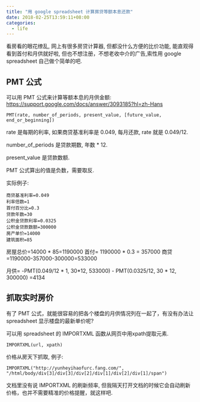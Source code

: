 ```yaml
---
title: "用 google spreadsheet 计算房贷等额本息还款"
date: 2018-02-25T13:59:11+08:00
categories:
  - life
---
```


看房看的眼花缭乱, 网上有很多房贷计算器, 但都没什么方便的比价功能, 能直观得看到首付和月供就好啦, 但也不想注册，不想老收中介的广告,索性用 google spreadsheet 自己做个简单的吧.

## PMT 公式

可以用 PMT 公式来计算等额本息的月供金额: https://support.google.com/docs/answer/3093185?hl=zh-Hans


    PMT(rate, number_of_periods, present_value, [future_value, end_or_beginning])


rate 是每期的利率, 如果商贷基准利率是 0.049, 每月还款, rate 就是 0.049/12.

number_of_periods 是贷款期数, 年数 * 12.

present_value 是贷款数额.

PMT 公式算出的值是负数，需要取反.

实际例子:

    商贷基准利率=0.049
    利率倍数=1
    首付百分比=0.3
    贷款年数=30
    公积金贷款利率=0.0325
    公积金贷款数额=300000
    房产单价=14000
    建筑面积=85

房屋总价=14000 * 85=1190000
首付= 1190000 * 0.3 = 357000
商贷=1190000-357000-300000=533000
 
月供= -PMT(0.049/12 * 1, 30*12, 533000) - PMT(0.0325/12, 30 * 12, 300000) =4134

## 抓取实时房价

有了 PMT 公式，就能很容易的把各个楼盘的月供情况列在一起了，有没有办法让 spreadsheet 显示楼盘的最新单价呢?

可以用 spreadsheet 的 IMPORTXML 函数从网页中用xpath提取元素.

    IMPORTXML(url, xpath)

价格从房天下抓取, 例子:

    IMPORTXML("http://yunheyihaofurc.fang.com/", "/html/body/div[3]/div[3]/div[2]/div[1]/div[2]/div[1]/span")

文档里没有说 IMPORTXML 的刷新频率, 但我隔天打开文档的时候它会自动刷新价格，也并不需要精准的价格提醒，就这样吧.
